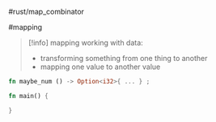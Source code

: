 #rust/map_combinator

#mapping 
>[!info] mapping
>working with data:
>	- transforming something from one thing  to another
>	- mapping one value to another value



```rust
fn maybe_num () -> Option<i32>{ ... } ;

fn main() {

}
```

